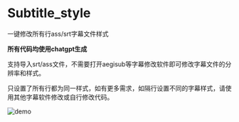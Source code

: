 # Subtitle_style
一键修改所有行ass/srt字幕文件样式

**所有代码均使用chatgpt生成**

支持导入srt/ass文件，不需要打开aegisub等字幕修改软件即可修改字幕文件的分辨率和样式。

只设置了所有行都为同一样式，如有更多需求，如隔行设置不同的字幕样式，请使用其他字幕软件修改或自行修改代码。

![demo](https://maplefz.github.io/Subtitle_style/)
